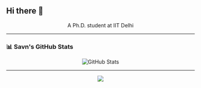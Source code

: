 ## Hi there 👋

<p align="center">
  A Ph.D. student at IIT Delhi <br/>
</p>

---

### 📊 Savn's GitHub Stats

<!-- GitHub Stats Card -->
<p align="center">
<!--   <img src="https://github-readme-stats.vercel.app/api?username=yourusername&show_icons=true&theme=radical" alt="GitHub Stats" /> -->
  <img src="https://github-readme-stats.vercel.app/api?username=savnkr&show_icons=true&theme=radical" alt="GitHub Stats" />

</p>

---
<p align="center">
  <img src="https://github-readme-activity-graph.cyclic.app/graph?username=savnkr&theme=react-dark" />
</p>
